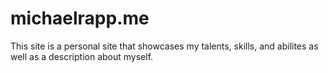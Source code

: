 # michaelrapp.me


This site is a personal site that showcases my talents, skills, and abilites as well as a description about myself.
